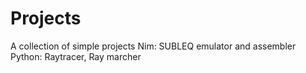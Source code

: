 # Projects
A collection of simple projects
Nim: SUBLEQ emulator and assembler
Python: Raytracer, Ray marcher
